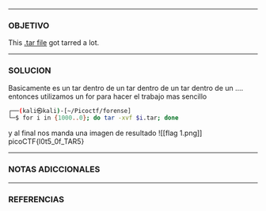 ----
### OBJETIVO 
This [.tar file](https://jupiter.challenges.picoctf.org/static/52084b5ad360b25f9af83933114324e0/1000.tar) got tarred a lot.

---
### SOLUCION
Basicamente es un tar dentro de un tar dentro de un tar dentro de un ....
entonces utilizamos un for para hacer el trabajo mas sencillo 
``` bash
┌──(kali㉿kali)-[~/Picoctf/forense]
└─$ for i in {1000..0}; do tar -xvf $i.tar; done

```
y al final nos manda una imagen de resultado
![[flag 1.png]]
picoCTF{l0t5_0f_TAR5}

---
### NOTAS ADICCIONALES

---
### REFERENCIAS
